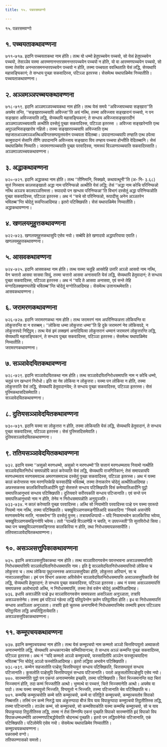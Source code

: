 ```yaml
---
title: १५. पन्नरसमवग्गो

---
```

१५. पन्नरसमवग्गो  


## १. पच्चयताकथावण्णना

७११-७१७. इदानि पच्चयताकथा नाम होति। तत्थ यो धम्मो हेतुपच्चयेन पच्चयो, सो येसं हेतुपच्चयेन पच्चयो, तेसञ्ञेव यस्मा आरम्मणानन्तरसमनन्तरपच्चयेन पच्चयो न होति, यो वा आरम्मणपच्चयेन पच्चयो, सो यस्मा तेसंयेव अनन्तरसमनन्तरपच्चयेन पच्चयो न होति, तस्मा पच्चयता ववत्थिताति येसं लद्धि, सेय्यथापि महासङ्घिकानं; ते सन्धाय पुच्छा सकवादिस्स, पटिञ्ञा इतरस्स। सेसमेत्थ यथापाळिमेव निय्यातीति।  
पच्चयताकथावण्णना।  


## २. अञ्ञमञ्ञपच्चयकथावण्णना

७१८-७१९. इदानि अञ्ञमञ्ञपच्चयकथा नाम होति। तत्थ येसं समये ‘‘अविज्जापच्चया सङ्खारा’’ति अयमेव तन्ति, ‘‘सङ्खारपच्चयापि अविज्जा’’ति अयं नत्थि, तस्मा अविज्जाव सङ्खारानं पच्चयो, न पन सङ्खारा अविज्जायाति लद्धि, सेय्यथापि महासङ्घिकानं; ते सन्धाय अविज्जासङ्खारादीनं अञ्ञमञ्ञपच्चयतापि अत्थीति दस्सेतुं पुच्छा सकवादिस्स, पटिञ्ञा इतरस्स । अविज्जा सङ्खारेनाति एत्थ अपुञ्ञाभिसङ्खारोव गहितो। तस्मा सङ्खारपच्चयापि अविज्जाति एत्थ सहजातअञ्ञमञ्ञअत्थिअविगतसम्पयुत्तवसेन पच्चयता वेदितब्बा। उपादानपच्चयापि तण्हाति एत्थ ठपेत्वा कामुपादानं सेसानि तीणि उपादानानि अविज्जाय सङ्खारा विय तण्हाय पच्चया होन्तीति वेदितब्बानि। सेसं यथापाळिमेव निय्याति। जरामरणपच्चयाति पुच्छा परवादिस्स, नामरूपं विञ्ञाणपच्चयाति सकवादिस्साति।  
अञ्ञमञ्ञपच्चयकथावण्णना।  


## ३. अद्धाकथावण्णना

७२०-७२१. इदानि अद्धाकथा नाम होति। तत्थ ‘‘तीणिमानि, भिक्खवे, कथावत्थूनी’’ति (अ॰ नि॰ ३.६८) सुत्तं निस्साय कालसङ्खातो अद्धा नाम परिनिप्फन्नो अत्थीति येसं लद्धि; तेसं ‘‘अद्धा नाम कोचि परिनिप्फन्नो नत्थि अञ्ञत्र कालपञ्ञत्तिमत्ता। रूपादयो पन खन्धाव परिनिप्फन्ना’’ति विभागं दस्सेतुं अद्धा परिनिप्फन्नोति पुच्छा सकवादिस्स, पटिञ्ञा इतरस्स। अथ नं ‘‘सचे सो परिनिप्फन्नो, रूपादीसु अनेन अञ्ञतरेन भवितब्ब’’न्ति चोदेतुं रूपन्तिआदिमाह। इतरो पटिक्खिपति। सेसं यथापाळिमेव निय्यातीति।  
अद्धाकथावण्णना।  


## ४. खणलयमुहुत्तकथावण्णना

७२२-७२३. खणलयमुहुत्तकथासुपि एसेव नयो। सब्बेपि हेते खणादयो अद्धापरियाया एवाति।  
खणलयमुहुत्तकथावण्णना।  


## ५. आसवकथावण्णना

७२४-७२५. इदानि आसवकथा नाम होति। तत्थ यस्मा चतूहि आसवेहि उत्तरि अञ्ञो आसवो नाम नत्थि, येन चत्तारो आसवा सासवा सियुं, तस्मा चत्तारो आसवा अनासवाति येसं लद्धि, सेय्यथापि हेतुवादानं; ते सन्धाय पुच्छा सकवादिस्स, पटिञ्ञा इतरस्स। अथ नं ‘‘यदि ते आसवा अनासवा, एवं सन्ते तेहि मग्गादिलक्खणप्पत्तेहि भवितब्ब’’न्ति चोदेतुं मग्गोतिआदिमाह। सेसमेत्थ उत्तानत्थमेवाति।  
आसवकथावण्णना।  


## ६. जरामरणकथावण्णना

७२६-७२७. इदानि जरामरणकथा नाम होति। तत्थ जरामरणं नाम अपरिनिप्फन्नत्ता लोकियन्ति वा लोकुत्तरन्ति वा न वत्तब्बम्। ‘‘लोकिया धम्मा लोकुत्तरा धम्मा’’ति हि दुके जरामरणं नेव लोकियपदे, न लोकुत्तरपदे निद्दिट्ठम्। तत्थ येसं इमं लक्खणं अनादियित्वा लोकुत्तरानं धम्मानं जरामरणं लोकुत्तरन्ति लद्धि, सेय्यथापि महासङ्घिकानं, ते सन्धाय पुच्छा सकवादिस्स, पटिञ्ञा इतरस्स। सेसमेत्थ यथापाळिमेव निय्यातीति।  
जरामरणकथावण्णना।  


## ७. सञ्ञावेदयितकथावण्णना

७२८-७२९. इदानि सञ्ञावेदयितकथा नाम होति। तत्थ सञ्ञावेदयितनिरोधसमापत्ति नाम न कोचि धम्मो, चतुन्नं पन खन्धानं निरोधो। इति सा नेव लोकिया न लोकुत्तरा। यस्मा पन लोकिया न होति, तस्मा लोकुत्तराति येसं लद्धि, सेय्यथापि हेतुवादानंयेव; ते सन्धाय पुच्छा सकवादिस्स, पटिञ्ञा इतरस्स। सेसं पुरिमकथासदिसमेवाति।  
सञ्ञावेदयितकथावण्णना।  


## ८. दुतियसञ्ञावेदयितकथावण्णना

७३०-७३१. इदानि यस्मा सा लोकुत्तरा न होति, तस्मा लोकियाति येसं लद्धि, सेय्यथापि हेतुवादानं, ते सन्धाय पुच्छा सकवादिस्स, पटिञ्ञा इतरस्स। सेसं पुरिमसदिसमेवाति।  
दुतियसञ्ञावेदयितकथावण्णना।  


## ९. ततियसञ्ञावेदयितकथावण्णना

७३२. इदानि यस्मा ‘‘असुको मरणधम्मो, असुको न मरणधम्मो’’ति सत्तानं मरणधम्मताय नियामो नत्थीति सञ्ञावेदयितनिरोधं समापन्नोपि कालं करेय्याति येसं लद्धि, सेय्यथापि राजगिरिकानं; तेसं समापन्नायपि मरणधम्मताय मरणसमयञ्च अमरणसमयञ्च दस्सेतुं पुच्छा सकवादिस्स, पटिञ्ञा इतरस्स। अथ नं यस्मा कालं करोन्तस्स नाम मरणन्तिकेहि फस्सादीहि भवितब्बं, तस्मा तेनाकारेन चोदेतुं अत्थीतिआदिमाह।  
अफस्सकस्स कालकिरियातिआदीनि पुट्ठो सेससत्ते सन्धाय पटिक्खिपति विसं कमेय्यातिआदीनि पुट्ठो समापत्तिआनुभावं सन्धाय पटिक्खिपति। दुतियवारे सरीरपकतिं सन्धाय पटिजानाति। एवं सन्ते पन समापत्तिआनुभावो नाम न होति, तेनेव न निरोधसमापन्नोति अनुयुञ्जति।  
७३३-७३४. न कालं करेय्याति पुच्छा परवादिस्स। अत्थि सो नियामोति परवादिस्स पञ्हे पन यस्मा एवरूपो नियामो नाम नत्थि, तस्मा पटिक्खिपति। चक्खुविञ्ञाणसमङ्गीतिआदि सकवादिना ‘‘नियामे असन्तेपि मरणसमयेनेव मरति, नासमयेना’’ति दस्सेतुं वुत्तम्। तत्रायमधिप्पायो – यदि नियामाभावेन कालकिरिया भवेय्य, चक्खुविञ्ञाणसमङ्गिनोपि भवेय्य। ततो ‘‘पञ्चहि विञ्ञाणेहि न चवति, न उपपज्जती’’ति सुत्तविरोधो सिया। यथा पन चक्खुविञ्ञाणसमङ्गिस्स कालकिरिया न होति, तथा निरोधसमापन्नस्सापीति।  
ततियसञ्ञावेदयितकथावण्णना।  


## १०. असञ्ञसत्तुपिकाकथावण्णना

७३५. इदानि असञ्ञसत्तुपिकाकथा नाम होति। तत्थ सञ्ञाविरागवसेन पवत्तभावना असञ्ञसमापत्तिपि निरोधसमापत्तिपि सञ्ञावेदयितनिरोधसमापत्ति नाम। इति द्वे सञ्ञावेदयितनिरोधसमापत्तियो लोकिया च लोकुत्तरा च। तत्थ लोकिया पुथुज्जनस्स असञ्ञसत्तुपिका होति, लोकुत्तरा अरियानं, सा च नासञ्ञसत्तुपिका। इमं पन विभागं अकत्वा अविसेसेन सञ्ञावेदयितनिरोधसमापत्ति असञ्ञसत्तुपिकाति येसं लद्धि, सेय्यथापि हेतुवादानं; ते सन्धाय पुच्छा सकवादिस्स, पटिञ्ञा इतरस्स। अथ नं यस्मा असञ्ञसमापत्तिं समापन्नस्स अलोभादयो अत्थि, न निरोधसमापत्तिं, तस्मा तेसं वसेन चोदेतुं अत्थीतिआदिमाह।  
७३६. इधापि असञ्ञीति पञ्हे इध सञ्ञाविरागवसेन समापन्नत्ता असञ्ञिता अनुञ्ञाता, तत्रापि असञ्ञसत्तेनेव। तस्मा इमं पटिञ्ञं गहेत्वा लद्धिं पतिट्ठपेन्तेन छलेन पतिट्ठापिता होति। इध वा निरोधसमापत्तिं सन्धाय असञ्ञिता अनुञ्ञाता। तत्रापि इतो चुतस्स अनागामिनो निरोधसमापत्तिमेव तस्मापि इमाय पटिञ्ञाय पतिट्ठापिता लद्धि अप्पतिट्ठितायेवाति।  
असञ्ञसत्तुपिकाकथावण्णना।  


## ११. कम्मूपचयकथावण्णना

७३७. इदानि कम्मूपचयकथा नाम होति। तत्थ येसं कम्मूपचयो नाम कम्मतो अञ्ञो चित्तविप्पयुत्तो अब्याकतो अनारम्मणोति लद्धि, सेय्यथापि अन्धकानञ्चेव सम्मितियानञ्च; ते सन्धाय अञ्ञं कम्मन्ति पुच्छा सकवादिस्स, पटिञ्ञा इतरस्स। अथ नं ‘‘यदि कम्मतो अञ्ञो कम्मूपचयो, फस्सादितोपि अञ्ञेन फस्सूपचयादिना भवितब्ब’’न्ति चोदेतुं अञ्ञो फस्सोतिआदिमाह। इतरो लद्धिया अभावेन पटिक्खिपति।  
७३८-७३९. कम्मेन सहजातोति पञ्हेसु चित्तविप्पयुत्तं सन्धाय पटिक्खिपति, चित्तसम्पयुत्तं सन्धाय पटिजानाति। कुसलोति पञ्हेसुपि चित्तविप्पयुत्तं सन्धाय पटिजानाति। परतो अकुसलोतिपञ्हेसुपि एसेव नयो।  
७४०. सारम्मणोति पुट्ठो पन एकन्तं अनारम्मणमेव इच्छति, तस्मा पटिक्खिपति। चित्तं भिज्जमानन्ति यदा चित्तं भिज्जमानं होति, तदा कम्मं भिज्जतीति अत्थो। भुम्मत्थे वा पच्चत्तं, चित्ते भिज्जमानेति अत्थो। अयमेव वा पाठो। तत्थ यस्मा सम्पयुत्तो भिज्जति, विप्पयुत्तो न भिज्जति, तस्मा पटिजानाति चेव पटिक्खिपति च।  
७४१. कम्मम्हि कम्मूपचयोति कम्मे सति कम्मूपचयो, कम्मे वा पतिट्ठिते कम्मूपचयो, कम्मूपचयतोव विपाको निब्बत्तति। तस्मिं पन कम्मे निरुद्धे याव अंकुरुप्पादा बीजं विय याव विपाकुप्पादा कम्मूपचयो तिट्ठतीतिस्स लद्धि, तस्मा पटिजानाति। तञ्ञेव कम्मं, सो कम्मूपचयो, सो कम्मविपाकोति यस्मा कम्मम्हि कम्मूपचयो, सो च याव विपाकुप्पादा तिट्ठतीतिस्स लद्धि, तस्मा नं तेसं तिण्णम्पि एकत्तं पुच्छति विपाको सारम्मणोति इदं विपाको विय विपाकधम्मधम्मोपि आरम्मणपटिबद्धोयेवाति चोदनत्थं पुच्छति। इतरो पन लद्धिवसेनेकं पटिजानाति, एकं पटिक्खिपति। पटिलोमेपि एसेव नयो। सेसमेत्थ यथापाळिमेव निय्यातीति।  
कम्मूपचयकथावण्णना।  
पन्नरसमो वग्गो।  
ततियपण्णासको समत्तो।  